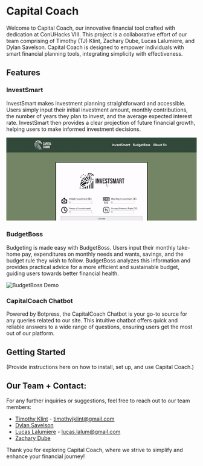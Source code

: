 # Capital Coach

Welcome to Capital Coach, our innovative financial tool crafted with dedication at ConUHacks VIII. This project is a collaborative effort of our team comprising of Timothy (TJ) Klint, Zachary Dube, Lucas Lalumiere, and Dylan Savelson. Capital Coach is designed to empower individuals with smart financial planning tools, integrating simplicity with effectiveness.

## Features

### InvestSmart
InvestSmart makes investment planning straightforward and accessible. Users simply input their initial investment amount, monthly contributions, the number of years they plan to invest, and the average expected interest rate. InvestSmart then provides a clear projection of future financial growth, helping users to make informed investment decisions.

![InvestSmart Demo](./assets/gifs/InvestSmart.gif)

### BudgetBoss
Budgeting is made easy with BudgetBoss. Users input their monthly take-home pay, expenditures on monthly needs and wants, savings, and the budget rule they wish to follow. BudgetBoss analyzes this information and provides practical advice for a more efficient and sustainable budget, guiding users towards better financial health.

![BudgetBoss Demo](./assets/gifs/BudgetBoss.gif)

### CapitalCoach Chatbot
Powered by Botpress, the CapitalCoach Chatbot is your go-to source for any queries related to our site. This intuitive chatbot offers quick and reliable answers to a wide range of questions, ensuring users get the most out of our platform.

## Getting Started
(Provide instructions here on how to install, set up, and use Capital Coach.)

## Our Team + Contact:
For any further inquiries or suggestions, feel free to reach out to our team members:
- [Timothy Klint](https://github.com/tjklint) - timothyjklint@gmail.com
- [Dylan Savelson](https://github.com/DylanSavelson)
- [Lucas Lalumiere](https://github.com/Shlucus) - lucas.lalum@gmail.com
- [Zachary Dube](https://github.com/CompSciZach)

Thank you for exploring Capital Coach, where we strive to simplify and enhance your financial journey!
